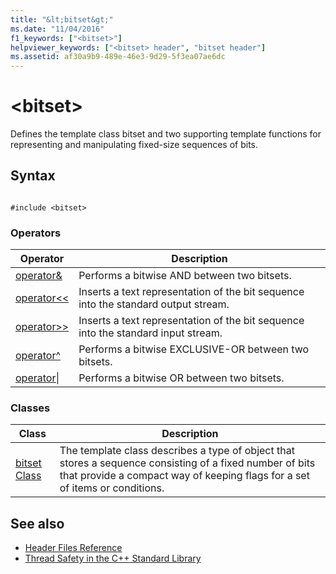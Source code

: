 ```yaml
---
title: "&lt;bitset&gt;"
ms.date: "11/04/2016"
f1_keywords: ["<bitset>"]
helpviewer_keywords: ["<bitset> header", "bitset header"]
ms.assetid: af30a9b9-489e-46e3-9d29-5f3ea07ae6dc
---
```

# &lt;bitset&gt;

Defines the template class bitset and two supporting template functions for representing and manipulating fixed-size sequences of bits.

## Syntax

```

#include <bitset>
```

### Operators

|Operator|Description|
|-|-|
|[operator&](../standard-library/bitset-operators.md#op_amp)|Performs a bitwise AND between two bitsets.|
|[operator<\<](../standard-library/bitset-operators.md#op_lt_lt)|Inserts a text representation of the bit sequence into the standard output stream.|
|[operator>>](../standard-library/bitset-operators.md#op_gt_gt)|Inserts a text representation of the bit sequence into the standard input stream.|
|[operator^](../standard-library/bitset-operators.md#op_xor)|Performs a bitwise EXCLUSIVE-OR between two bitsets.|
|[operator&#124;](../standard-library/bitset-operators.md#op_or)|Performs a bitwise OR between two bitsets.|

### Classes

|Class|Description|
|-|-|
|[bitset Class](../standard-library/bitset-class.md)|The template class describes a type of object that stores a sequence consisting of a fixed number of bits that provide a compact way of keeping flags for a set of items or conditions.|

## See also

- [Header Files Reference](../standard-library/cpp-standard-library-header-files.md)
- [Thread Safety in the C++ Standard Library](../standard-library/thread-safety-in-the-cpp-standard-library.md)

